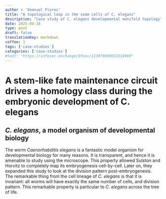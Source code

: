 ```yaml
---
author : 'Emanuel Flores'
title: "A topological loop in the seam cells of C. elegans"
description: "Case study of C. elegans developmental manifold topology"
date: 2025-04-16
type: post
draft: false
translationKey: markdown
coffee: 1
tags: ['case-studies']
categories: ['case-studies']
#toot: "https://infosec.exchange/@foxx/113979609651534969"
---
```


# A stem-like fate maintenance circuit drives a homology class during the embryonic development of C. elegans

## *C. elegans*, a model organism of developmental biology

The worm *Caenorhabditis elegans* is a fantastic model organism for developmental biology for many reasons. 
It is transparent, and hence it is amenable to study using the microscope. This property allowed Sulston and Horvitz to 
completely map its embryogenesis cell-by-cell. Later on, they expanded this study to look at the division pattern post-embryogenesis. The remarkable thing from the cell lineage of *C. elegans* is that it 
is invariant: all worms will have exactly the same number of cells, and division pattern. This remarkable property is particular to *C. elegans* across the tree of life. 

<!--
<div class="l-page">
  <iframe src="/interactive_plots/test.html" frameborder='0' scrolling='no' height="500px" width="100%" style="border: 1px dashed grey;"></iframe>
</div>
-->